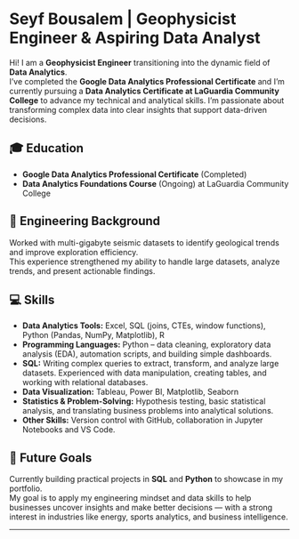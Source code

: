 # Seyf Bousalem | Geophysicist Engineer & Aspiring Data Analyst

Hi! I am a **Geophysicist Engineer** transitioning into the dynamic field of **Data Analytics**.  
I’ve completed the **Google Data Analytics Professional Certificate** and I’m currently pursuing a **Data Analytics Certificate at LaGuardia Community College** to advance my technical and analytical skills. I’m passionate about transforming complex data into clear insights that support data-driven decisions.

## 🎓 Education
- **Google Data Analytics Professional Certificate** (Completed)
- **Data Analytics Foundations Course** (Ongoing) at LaGuardia Community College

## 🧭 Engineering Background
Worked with multi-gigabyte seismic datasets to identify geological trends and improve exploration efficiency.  
This experience strengthened my ability to handle large datasets, analyze trends, and present actionable findings.

## 💻 Skills
- **Data Analytics Tools:** Excel, SQL (joins, CTEs, window functions), Python (Pandas, NumPy, Matplotlib), R
- **Programming Languages:** Python – data cleaning, exploratory data analysis (EDA), automation scripts, and building simple dashboards.
- **SQL:** Writing complex queries to extract, transform, and analyze large datasets. Experienced with data manipulation, creating tables, and working with relational databases.
- **Data Visualization:** Tableau, Power BI, Matplotlib, Seaborn
- **Statistics & Problem-Solving:** Hypothesis testing, basic statistical analysis, and translating business problems into analytical solutions.
- **Other Skills:** Version control with GitHub, collaboration in Jupyter Notebooks and VS Code.

## 🚀 Future Goals
Currently building practical projects in **SQL** and **Python** to showcase in my portfolio.  
My goal is to apply my engineering mindset and data skills to help businesses uncover insights and make better decisions — with a strong interest in industries like energy, sports analytics, and business intelligence.



---

